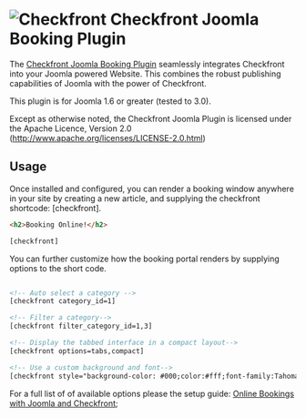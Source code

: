 ![Checkfront](https://media.checkfront.com/images/brand/Checkfront-Logo-Tag-60.png)
Checkfront Joomla Booking Plugin
==========================

The [Checkfront Joomla Booking Plugin](http://www.checkfront.com/joomla/) seamlessly 
integrates Checkfront into your Joomla powered Website.  This combines the robust publishing capabilities
of Joomla with the power of Checkfront.

This plugin is for Joomla 1.6 or greater (tested to 3.0).  

Except as otherwise noted, the Checkfront Joomla Plugin is licensed under the Apache Licence, Version 2.0
(http://www.apache.org/licenses/LICENSE-2.0.html)

Usage
-----

Once installed and configured, you can render a booking window anywhere in your site by creating a new article, and 
supplying the checkfront shortcode: [checkfront]. 

```html
<h2>Booking Online!</h2>

[checkfront]
```

You can further customize how the booking portal renders by supplying options to the short code.

```html

<!-- Auto select a category -->
[checkfront category_id=1]

<!-- Filter a category-->
[checkfront filter_category_id=1,3]

<!-- Display the tabbed interface in a compact layout-->
[checkfront options=tabs,compact]

<!-- Use a custom background and font-->
[checkfront style="background-color: #000;color:#fff;font-family:Tahoma; width:800"]
```
For a full list of of available options please the setup guide: [Online Bookings with Joomla and Checkfront](http://www.checkfront.com/joomla/);


